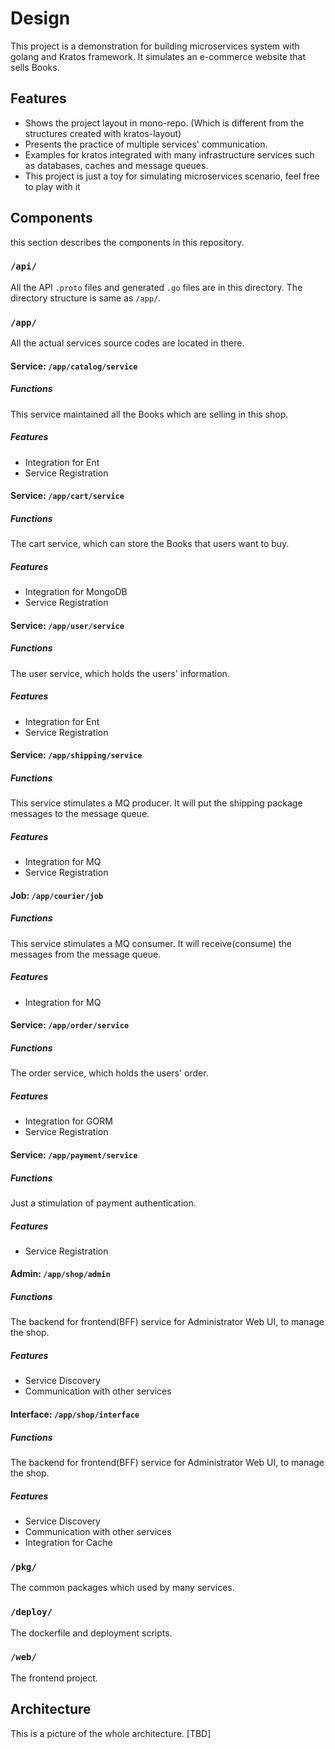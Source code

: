 # Design
This project is a demonstration for building microservices system with golang and Kratos framework. 
It simulates an e-commerce website that sells Books.

## Features
* Shows the project layout in mono-repo. (Which is different from the structures created with kratos-layout) 
* Presents the practice of multiple services' communication.
* Examples for kratos integrated with many infrastructure services such as databases, caches and message queues.
* This project is just a toy for simulating microservices scenario, feel free to play with it

## Components
this section describes the components in this repository.

### `/api/`
All the API `.proto` files and generated `.go` files are in this directory.
The directory structure is same as `/app/`.

### `/app/`
All the actual services source codes are located in there.

#### Service: `/app/catalog/service`
##### Functions
This service maintained all the Books which are selling in this shop.
##### Features
* Integration for Ent
* Service Registration

#### Service: `/app/cart/service`
##### Functions
The cart service, which can store the Books that users want to buy.
##### Features
* Integration for MongoDB
* Service Registration

#### Service: `/app/user/service`
##### Functions
The user service, which holds the users' information.
##### Features
* Integration for Ent
* Service Registration

#### Service: `/app/shipping/service`
##### Functions
This service stimulates a MQ producer. It will put the shipping package messages to the message queue.
##### Features
* Integration for MQ
* Service Registration

#### Job: `/app/courier/job`
##### Functions
This service stimulates a MQ consumer. It will receive(consume) the messages from the message queue.
##### Features
* Integration for MQ

#### Service: `/app/order/service`
##### Functions
The order service, which holds the users' order.
##### Features
* Integration for GORM
* Service Registration

#### Service: `/app/payment/service`
##### Functions
Just a stimulation of payment authentication.
##### Features
* Service Registration

#### Admin: `/app/shop/admin`
##### Functions
The backend for frontend(BFF) service for Administrator Web UI, to manage the shop.
##### Features
* Service Discovery 
* Communication with other services

#### Interface: `/app/shop/interface`
##### Functions
The backend for frontend(BFF) service for Administrator Web UI, to manage the shop.
##### Features
* Service Discovery 
* Communication with other services
* Integration for Cache

### `/pkg/`
The common packages which used by many services. 

### `/deploy/`
The dockerfile and deployment scripts.

### `/web/`
The frontend project.

## Architecture
This is a picture of the whole architecture.
[TBD]
